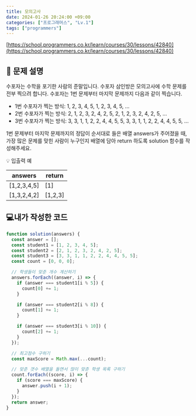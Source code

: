 ```yaml
---
title: 모의고사
date: 2024-01-26 20:24:00 +09:00
categories: ["프로그래머스", "Lv.1"]
tags: ["programmers"]
---
```


[https://school.programmers.co.kr/learn/courses/30/lessons/42840](https://school.programmers.co.kr/learn/courses/30/lessons/42840)

## 📔 문제 설명

수포자는 수학을 포기한 사람의 준말입니다. 수포자 삼인방은 모의고사에 수학 문제를 전부 찍으려 합니다. 수포자는 1번 문제부터 마지막 문제까지 다음과 같이 찍습니다.

- 1번 수포자가 찍는 방식: 1, 2, 3, 4, 5, 1, 2, 3, 4, 5, ...
- 2번 수포자가 찍는 방식: 2, 1, 2, 3, 2, 4, 2, 5, 2, 1, 2, 3, 2, 4, 2, 5, ...
- 3번 수포자가 찍는 방식: 3, 3, 1, 1, 2, 2, 4, 4, 5, 5, 3, 3, 1, 1, 2, 2, 4, 4, 5, 5, ...

1번 문제부터 마지막 문제까지의 정답이 순서대로 들은 배열 answers가 주어졌을 때, 가장 많은 문제를 맞힌 사람이 누구인지 배열에 담아 return 하도록 solution 함수를 작성해주세요.

💡 입출력 예

| answers     | return  |
| ----------- | ------- |
| [1,2,3,4,5] | [1]     |
| [1,3,2,4,2] | [1,2,3] |

## 💻내가 작성한 코드

```js
function solution(answers) {
  const answer = [];
  const student1 = [1, 2, 3, 4, 5];
  const student2 = [2, 1, 2, 3, 2, 4, 2, 5];
  const student3 = [3, 3, 1, 1, 2, 2, 4, 4, 5, 5];
  const count = [0, 0, 0];

  // 학생들이 맞춘 개수 계산하기
  answers.forEach((answer, i) => {
    if (answer === student1[i % 5]) {
      count[0] += 1;
    }

    if (answer === student2[i % 8]) {
      count[1] += 1;
    }

    if (answer === student3[i % 10]) {
      count[2] += 1;
    }
  });

  // 최고점수 구하기
  const maxScore = Math.max(...count);

  // 맞춘 갯수 배열을 돌면서 많이 맞춘 학생 목록 구하기
  count.forEach((score, i) => {
    if (score === maxScore) {
      answer.push(i + 1);
    }
  });
  return answer;
}
```
